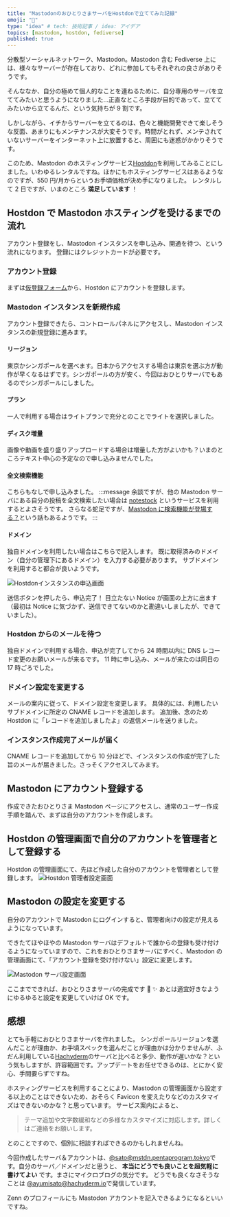 ```yaml
---
title: "MastodonのおひとりさまサーバをHostdonで立ててみた記録"
emoji: "🔖"
type: "idea" # tech: 技術記事 / idea: アイデア
topics: [mastodon, hostdon, fediverse]
published: true
---
```


分散型ソーシャルネットワーク、Mastodon。Mastodon 含む Fediverse 上には、様々なサーバーが存在しており、どれに参加してもそれぞれの良さがありそうです。

そんななか、自分の極めて個人的なことを連ねるために、自分専用のサーバを立ててみたいと思うようになりました…正直なところ手段が目的であって、立ててみたいから立てるんだ、という気持ちが 9 割です。

しかしながら、イチからサーバーを立てるのは、色々と機能開発できて楽しそうな反面、あまりにもメンテナンスが大変そうです。時間がとれず、メンテされていないサーバーをインターネット上に放置すると、周囲にも迷惑がかかりそうです。

このため、Mastodon のホスティングサービス[Hostdon](https://hostdon.jp/)を利用してみることにしました。いわゆるレンタルですね。ほかにもホスティングサービスはあるようなのですが、550 円/月からというお手頃価格が決め手になりました。
レンタルして 2 日ですが、いまのところ **満足しています** ！

## Hostdon で Mastodon ホスティングを受けるまでの流れ

アカウント登録をし、Mastodon インスタンスを申し込み、開通を待つ、という流れになります。
登録にはクレジットカードが必要です。

### アカウント登録

まずは[仮登録フォーム](https://account.hostdon.jp/regist.php)から、Hostdon にアカウントを登録します。

### Mastodon インスタンスを新規作成

アカウント登録できたら、コントロールパネルにアクセスし、Mastodon インスタンスの新規登録に進みます。

#### リージョン

東京かシンガポールを選べます。日本からアクセスする場合は東京を選ぶ方が動作が早くなるはずです。シンガポールの方が安く、今回はおひとりサーバでもあるのでシンガポールにしました。

#### プラン

一人で利用する場合はライトプランで充分とのことでライトを選択しました。

#### ディスク増量

画像や動画を盛り盛りアップロードする場合は増量した方がよいかも？いまのところテキスト中心の予定なので申し込みませんでした。

#### 全文検索機能

こちらもなしで申し込みました。
:::message
余談ですが、他の Mastodon サーバにある自分の投稿を全文検索したい場合は [notestock](https://notestock.osa-p.net/?lang=ja) というサービスを利用するとよさそうです。
さらなる蛇足ですが、[Mastodon に検索機能が登場する？](https://ostatus.taiyolab.com/@taiyo/110857095107665551)という話もあるようです。
:::

#### ドメイン

独自ドメインを利用したい場合はこちらで記入します。
既に取得済みのドメイン（自分の管理下にあるドメイン）を入力する必要があります。
サブドメインを利用すると都合が良いようです。

![Hostdonインスタンスの申込画面](/images/hostdon-mastodon/hostdon-settings.png)

送信ボタンを押したら、申込完了！
目立たない Notice が画面の上方に出ます（最初は Notice に気づかず、送信できてないのかと勘違いしましたが、できていました）。

### Hostdon からのメールを待つ

独自ドメインで利用する場合、申込が完了してから 24 時間以内に DNS レコード変更のお願いメールが来るです。
11 時に申し込み、メールが来たのは同日の 17 時ごろでした。

### ドメイン設定を変更する

メールの案内に従って、ドメイン設定を変更します。
具体的には、利用したいサブドメインに所定の CNAME レコードを追加します。
追加後、念のため Hostdon に「レコードを追加しましたよ」の返信メールを送りました。

### インスタンス作成完了メールが届く

CNAME レコードを追加してから 10 分ほどで、インスタンスの作成が完了した旨のメールが届きました。さっそくアクセスしてみます。

## Mastodon にアカウント登録する

作成できたおひとりさま Mastodon ページにアクセスし、通常のユーザー作成手順を踏んで、まずは自分のアカウントを作成します。

## Hostdon の管理画面で自分のアカウントを管理者として登録する

Hostdon の管理画面にて、先ほど作成した自分のアカウントを管理者として登録します。
![Hostdon 管理者設定画面](/images/hostdon-mastodon/hostdon-admin-setting.png)

## Mastodon の設定を変更する

自分のアカウントで Mastodon にログインすると、管理者向けの設定が見えるようになっています。

できたてほやほやの Mastodon サーバはデフォルトで誰からの登録も受け付けるようになっていますので、これをおひとりさまサーバにすべく、Mastodon の管理画面にて、「アカウント登録を受け付けない」設定に変更します。

![Mastodon サーバ設定画面](/images/hostdon-mastodon/mastodon-server-settings.png)

ここまでできれば、おひとりさまサーバの完成です 👾 ✨
あとは適宜好きなようにゆるゆると設定を変更していけば OK です。

## 感想

とても手軽におひとりさまサーバを作れました。
シンガポールリージョンを選んだことが理由か、お手頃スペックを選んだことが理由かは分かりませんが、ふだん利用している[Hachyderm](https://hachyderm.io/)のサーバと比べると多少、動作が遅いかな？という気もしますが、許容範囲です。アップデートをお任せできるのは、とにかく安心、手間要らずですね。

ホスティングサービスを利用することにより、Mastodon の管理画面から設定する以上のことはできないため、おそらく Favicon を変えたりなどのカスタマイズはできないのかな？と思っています。
サービス案内によると、

> テーマ追加や文字数緩和などの多様なカスタマイズに対応します。詳しくはご連絡をお願いします。

とのことですので、個別に相談すればできるのかもしれませんね。

今回作成したサーバ＆アカウントは、[@sato@mstdn.pentaprogram.tokyo](https://mstdn.pentaprogram.tokyo/@sato)です。自分のサーバ／ドメインだと思うと、 **本当にどうでも良いことを超気軽に書けてよい** です。まさにマイクロブログの気分です。
どうでも良くなさそうなことは [@ayumisato@hachyderm.io](https://hachyderm.io/@ayumisato)で発信しています。

Zenn のプロフィールにも Mastodon アカウントを記入できるようになるといいですね。
